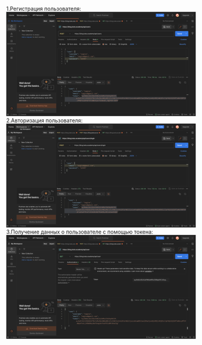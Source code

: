 1.Регистрация пользователя:
![Регистрация пользователя](https://github.com/Regina1801/Postman-request/raw/main/screenshots/1.png)
2.Авторизация пользователя:
![Авторизация пользователя](https://github.com/Regina1801/Postman-request/raw/main/screenshots/2.png)
3.Получение данных о пользователе с помощью токена:
![Получение данных о пользователе с помощью токена](https://github.com/Regina1801/Postman-request/raw/main/screenshots/3.png)